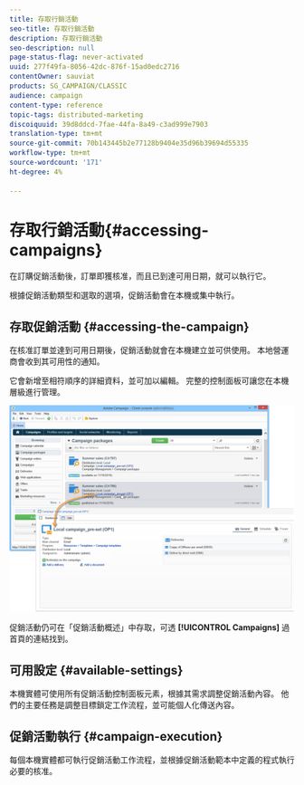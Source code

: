 ```yaml
---
title: 存取行銷活動
seo-title: 存取行銷活動
description: 存取行銷活動
seo-description: null
page-status-flag: never-activated
uuid: 277f49fa-8056-42dc-876f-15ad0edc2716
contentOwner: sauviat
products: SG_CAMPAIGN/CLASSIC
audience: campaign
content-type: reference
topic-tags: distributed-marketing
discoiquuid: 39d8ddcd-7fae-44fa-8a49-c3ad999e7903
translation-type: tm+mt
source-git-commit: 70b143445b2e77128b9404e35d96b39694d55335
workflow-type: tm+mt
source-wordcount: '171'
ht-degree: 4%

---
```



# 存取行銷活動{#accessing-campaigns}

在訂購促銷活動後，訂單即獲核准，而且已到達可用日期，就可以執行它。

根據促銷活動類型和選取的選項，促銷活動會在本機或集中執行。

## 存取促銷活動 {#accessing-the-campaign}

在核准訂單並達到可用日期後，促銷活動就會在本機建立並可供使用。 本地營運商會收到其可用性的通知。

它會新增至相符順序的詳細資料，並可加以編輯。 完整的控制面板可讓您在本機層級進行管理。

![](assets/mkg_dist_local_op_edit_new_op1.png)

促銷活動仍可在「促銷活動概述」中存取，可透 **[!UICONTROL Campaigns]** 過首頁的連結找到。

## 可用設定 {#available-settings}

本機實體可使用所有促銷活動控制面板元素，根據其需求調整促銷活動內容。 他們的主要任務是調整目標鎖定工作流程，並可能個人化傳送內容。

## 促銷活動執行 {#campaign-execution}

每個本機實體都可執行促銷活動工作流程，並根據促銷活動範本中定義的程式執行必要的核准。
